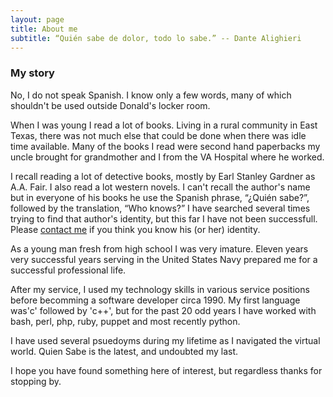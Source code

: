 ```yaml
---
layout: page
title: About me
subtitle: “Quién sabe de dolor, todo lo sabe.” -- Dante Alighieri
---
```


### My story

No, I do not speak Spanish. I know only a few words, many of which
shouldn't be used outside Donald's locker room.

When I was young I read a lot of books. Living in a rural community in
East Texas, there was not much else that could be done when there was idle time available.
Many of the books I read were second hand paperbacks my uncle brought for grandmother and I
from the VA Hospital where he worked.

I recall reading a lot of detective books, mostly by Earl Stanley Gardner as A.A. Fair.
I also read a lot western novels. I can't recall the author's name but in everyone of his
books he use the Spanish phrase, &ldquo;&iquest;Quién sabe?&rdquo;, followed by the translation,
&ldquo;Who knows?&rdquo; I have searched several times trying to find that author's identity,
but this far I have not been successfull. Please [contact me](https://wtfforms.metaorg.com/contact) if you think you know his (or her) identity.

As a young man fresh from high school I was very imature. Eleven years very successful years
serving in the United States Navy prepared me for a successful professional life.

After my service, I used my technology skills in various service positions before becomming a
software developer circa 1990. My first language was'c' followed by 'c++', but for the past 20
odd years I have worked with bash, perl, php, ruby, puppet and most recently python.

I have used several psuedoyms during my lifetime as I navigated the virtual world.
Quien Sabe is the latest, and undoubted my last.

I hope you have found something here of interest, but regardless thanks for stopping by.
